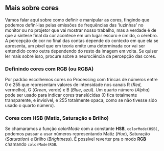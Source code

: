 ## Mais sobre cores

Vamos falar aqui sobre como definir e manipular as cores, fingindo que podemos definí-las pelas emissões de frequências das 'luzinhas' no monitor ou no projetor que vai mostrar nosso trabalho, mas a verdade é de que a síntese final da cor acontece em um lugar escuro e úmido, o cérebro. A percepção de cor no final das contas depende do contexto em que ela se apresenta, um pixel que em teoria emite uma determinada cor vai ser entendido como outra dependendo do resto da imagem em volta. Se quiser ler mais sobre isso, procure sobre a neurociência da percepção das cores.

### Definindo cores com RGB (ou RGBA)

Por padrão escolhemos cores no Processing com trincas de números entre 0 e 255 que representam valores de intensidade nos canais R (*Red*, vermelho), G (*Green*, verde) e B (*Blue*, azul). Um quarto número (*Alpha*) pode ser usado para indicar cores translúcidas (0 fica totalmente transparente, e invisível, e 255 totalmente opaca, como se não tivesse sido usado o quarto número).

### Cores com HSB (Matiz, Saturação e Brilho)

Se chamaramos a função *colorMode* com a constante **HSB**, `colorMode(HSB)`, podemos passar a usar números representando Matiz (*Hue*), Saturação (*Saturation*) e Brilho (*Brightness*). É possível reverter pra o modo **RGB** chamando `colorMode(RGB`.

